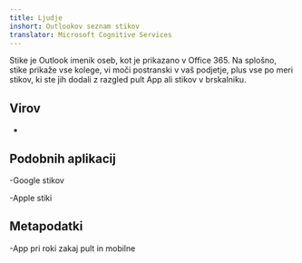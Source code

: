 ```yaml
---
title: Ljudje
inshort: Outlookov seznam stikov
translator: Microsoft Cognitive Services
---
```


Stike je Outlook imenik oseb, kot je prikazano v Office 365.
Na splošno, stike prikaže vse kolege, vi moči postranski v vaš
podjetje, plus vse po meri stikov, ki ste jih dodali z razgled pult
App ali stikov v brskalniku.

Virov
---------

-   

Podobnih aplikacij
--------------------

-Google stikov

-Apple stiki

Metapodatki
--------

-App pri roki zakaj pult in mobilne

